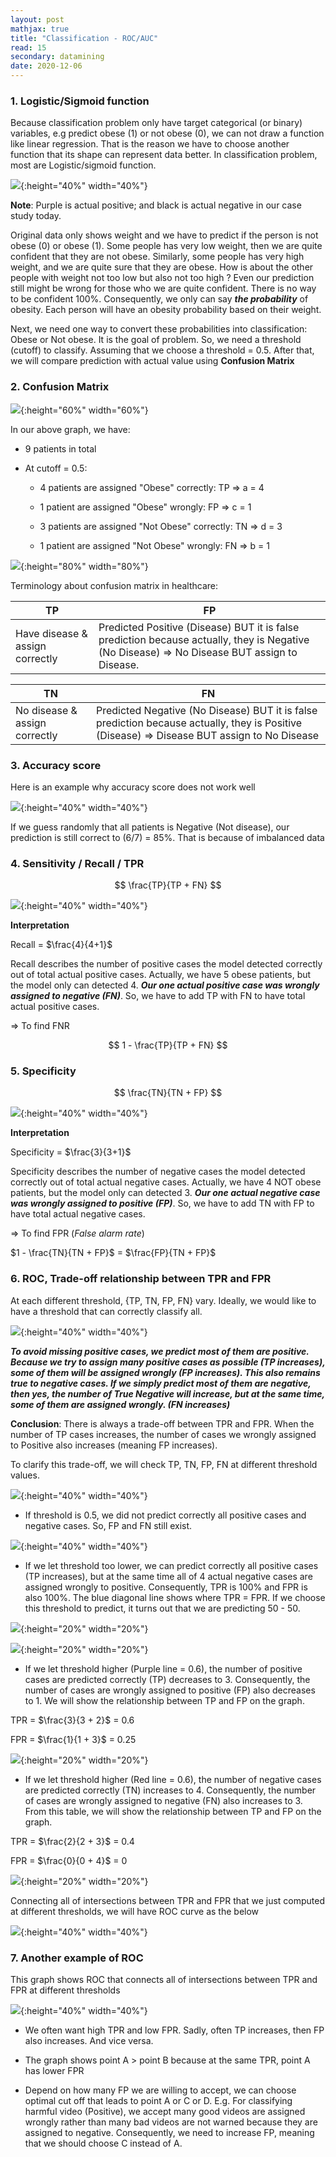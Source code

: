```yaml
---
layout: post
mathjax: true
title: "Classification - ROC/AUC"
read: 15
secondary: datamining
date: 2020-12-06
---
```


### 1. Logistic/Sigmoid function

Because classification problem only have target categorical (or binary) variables, e.g predict obese (1) or not obese (0), we can not draw a function like linear regression. That is the reason we have to choose another function that its shape can represent data better. In classification problem, most are Logistic/sigmoid function.

 ![](/sources/roc2.png){:height="40%" width="40%"}

 **Note**: Purple is actual positive; and black is actual negative in our case study today. 

Original data only shows weight and we have to predict if the person is not obese (0) or obese (1). Some people has very low weight, then we are quite confident that they are not obese. Similarly, some people has very high weight, and we are quite sure that they are obese. How is about the other people with weight not too low but also not too high ? Even our prediction still might be wrong for those who we are quite confident. There is no way to be confident 100%. Consequently, we only can say ***the probability*** of obesity. Each person will have an obesity probability based on their weight. 

Next, we need one way to convert these probabilities into classification: Obese or Not obese. It is the goal of problem. So, we need a threshold (cutoff) to classify. Assuming that we choose a threshold = 0.5. After that, we will compare prediction with actual value using **Confusion Matrix**


### 2. Confusion Matrix

![](/sources/roc3.png){:height="60%" width="60%"}

In our above graph, we have:

- 9 patients in total

- At cutoff = 0.5:
  
  + 4 patients are assigned "Obese" correctly: TP  => a = 4 

  + 1 patient are assigned "Obese" wrongly: FP => c = 1

  + 3 patients are assigned "Not Obese" correctly: TN => d = 3

  + 1 patient are assigned "Not Obese" wrongly: FN => b = 1

![](/sources/roc4.png){:height="80%" width="80%"}

Terminology about confusion matrix in healthcare:

| **TP** | **FP** |
|-----|-----|
Have disease & assign correctly | Predicted Positive (Disease) BUT it is false prediction because actually, they is Negative (No Disease) => No Disease BUT assign to Disease.

| **TN** | **FN** |
|-----|-----|
No disease & assign correctly | Predicted Negative (No Disease) BUT it is false prediction because actually, they is Positive (Disease) => Disease BUT assign to No Disease

### 3. Accuracy score 

Here is an example why accuracy score does not work well

![](/sources/roc1.png){:height="40%" width="40%"}

If we guess randomly that all patients is Negative (Not disease), our prediction is still correct to (6/7) = 85%. That is because of imbalanced data

### 4. Sensitivity / Recall / TPR

$$ \frac{TP}{TP + FN} $$

![](/sources/roc5.png){:height="40%" width="40%"}

**Interpretation**

Recall = $\frac{4}{4+1}$

Recall describes the number of positive cases the model detected correctly out of total actual positive cases. Actually, we have 5 obese patients, but the model only can detected 4. ***Our one actual positive case was wrongly assigned to negative (FN)***. So, we have to add TP with FN to have total actual positive cases. 

=> To find FNR

 $$
 1 - \frac{TP}{TP + FN}
 $$

### 5. Specificity

$$ \frac{TN}{TN + FP} $$

![](/sources/roc6.png){:height="40%" width="40%"}

**Interpretation**

Specificity = $\frac{3}{3+1}$

Specificity describes the number of negative cases the model detected correctly out of total actual negative cases. Actually, we have 4 NOT obese patients, but the model only can detected 3. ***Our one actual negative case was wrongly assigned to positive (FP)***. So, we have to add TN with FP to have total actual negative cases. 

=> To find FPR (*False alarm rate*)

$1 - \frac{TN}{TN + FP}$ = $\frac{FP}{TN + FP}$

### 6. ROC, Trade-off relationship between TPR and FPR

At each different threshold, {TP, TN, FP, FN} vary. Ideally, we would like to have a threshold that can correctly classify all. 

![](/sources/roc7.png){:height="40%" width="40%"}

***To avoid missing positive cases, we predict most of them are positive. Because we try to assign many positive cases as possible (TP increases), some of them will be assigned wrongly (FP increases). This also remains true to negative cases. If we simply predict most of them are negative, then yes, the number of True Negative will increase, but at the same time, some of them are assigned wrongly. (FN increases)***

**Conclusion**: There is always a trade-off between TPR and FPR. When the number of TP cases increases, the number of cases we wrongly assigned to Positive also increases (meaning FP increases). 

To clarify this trade-off, we will check TP, TN, FP, FN at different threshold values. 

![](/sources/roc8.png){:height="40%" width="40%"}

- If threshold is 0.5, we did not predict correctly all positive cases and negative cases. So, FP and FN still exist.

![](/sources/roc10.png){:height="40%" width="40%"}

- If we let threshold too lower, we can predict correctly all positive cases (TP increases), but at the same time all of 4 actual negative cases are assigned wrongly to positive. Consequently, TPR is 100% and FPR is also 100%. The blue diagonal line shows where TPR = FPR. If we choose this threshold to predict, it turns out that we are predicting 50 - 50.  

![](/sources/roc9.png){:height="20%" width="20%"}

![](/sources/roc11.png){:height="20%" width="20%"}

- If we let threshold higher (Purple line = 0.6), the number of positive cases are predicted correctly (TP) decreases to 3. Consequently, the number of cases are wrongly assigned to positive (FP) also decreases to 1. We will show the relationship between TP and FP on the graph. 

TPR = $\frac{3}{3 + 2}$ = 0.6 

FPR = $\frac{1}{1 + 3}$ = 0.25

![](/sources/roc12.png){:height="20%" width="20%"}

- If we let threshold higher (Red line = 0.6), the number of negative cases are predicted correctly (TN) increases to 4. Consequently, the number of cases are wrongly assigned to negative (FN) also increases to 3. From this table, we will show the relationship between TP and FP on the graph. 
  
TPR = $\frac{2}{2 + 3}$ = 0.4 

FPR = $\frac{0}{0 + 4}$ = 0

![](/sources/roc13.png){:height="20%" width="20%"}

Connecting all of intersections between TPR and FPR that we just computed at different thresholds, we will have ROC curve as the below

![](/sources/roc14.png){:height="40%" width="40%"}


### 7. Another example of ROC

This graph shows ROC that connects all of intersections between TPR and FPR at different thresholds

![](/sources/roc15.png){:height="40%" width="40%"}

- We often want high TPR and low FPR. Sadly, often TP increases, then FP also increases. And vice versa. 

- The graph shows point A > point B because at the same TPR, point A has lower FPR

- Depend on how many FP we are willing to accept, we can choose optimal cut off that leads to point A or C or D. E.g. For classifying harmful video (Positive), we accept many good videos are assigned wrongly rather than many bad videos are not warned because they are assigned to negative. Consequently, we need to increase FP, meaning that we should choose C instead of A. 



